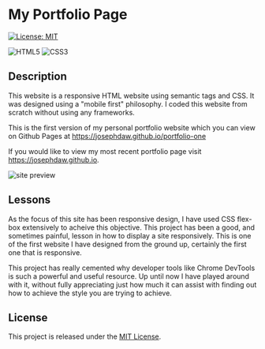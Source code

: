 # My Portfolio Page
[![License: MIT](https://img.shields.io/badge/License-MIT-yellow.svg)](https://opensource.org/licenses/MIT)

![HTML5](https://img.shields.io/badge/html5-%23E34F26.svg?&logo=html5&logoColor=white)
![CSS3](https://img.shields.io/badge/css3-%231572B6.svg?&logo=css3&logoColor=white)

## Description
This website is a responsive HTML website using semantic tags and CSS. It was designed using a "mobile first" philosophy. I coded this website from scratch without using any frameworks.

This is the first version of my personal portfolio website which you can view on Github Pages at https://josephdaw.github.io/portfolio-one

If you would like to view my most recent portfolio page visit https://josephdaw.github.io.


![site preview](assets/img/portfolio-site-screenshot.png)


## Lessons
As the focus of this site has been responsive design, I have used CSS flex-box extensively to acheive this objective. This project has been a good, and sometimes painful, lesson in how to display a site responsively. This is one of the first website I have designed from the ground up, certainly the first one that is responsive.

This project has really cemented why developer tools like Chrome DevTools is such a powerful and useful resource. Up until now I have played around with it, without fully appreciating just how much it can assist with finding out how to achieve the style you are trying to achieve.

## License
This project is released under the [MIT License](LICENSE).